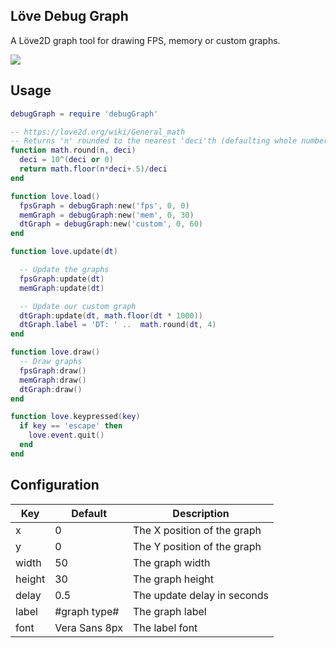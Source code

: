 Löve Debug Graph
------------------

A Löve2D graph tool for drawing FPS, memory or custom graphs.

![](http://i.imgur.com/YiliXZQ.png)

## Usage

```lua
debugGraph = require 'debugGraph'

-- https://love2d.org/wiki/General_math
-- Returns 'n' rounded to the nearest 'deci'th (defaulting whole numbers).
function math.round(n, deci)
  deci = 10^(deci or 0)
  return math.floor(n*deci+.5)/deci
end

function love.load()
  fpsGraph = debugGraph:new('fps', 0, 0)
  memGraph = debugGraph:new('mem', 0, 30)
  dtGraph = debugGraph:new('custom', 0, 60)
end

function love.update(dt)

  -- Update the graphs
  fpsGraph:update(dt)
  memGraph:update(dt)

  -- Update our custom graph
  dtGraph:update(dt, math.floor(dt * 1000))
  dtGraph.label = 'DT: ' ..  math.round(dt, 4)
end

function love.draw()
  -- Draw graphs
  fpsGraph:draw()
  memGraph:draw()
  dtGraph:draw()
end

function love.keypressed(key)
  if key == 'escape' then
    love.event.quit()
  end
end
```

## Configuration

Key      | Default       | Description
---------|---------------|----------------------------
x        | 0             | The X position of the graph
y        | 0             | The Y position of the graph
width    | 50            | The graph width
height   | 30            | The graph height
delay    | 0.5           | The update delay in seconds
label    | #graph type#  | The graph label
font     | Vera Sans 8px | The label font
